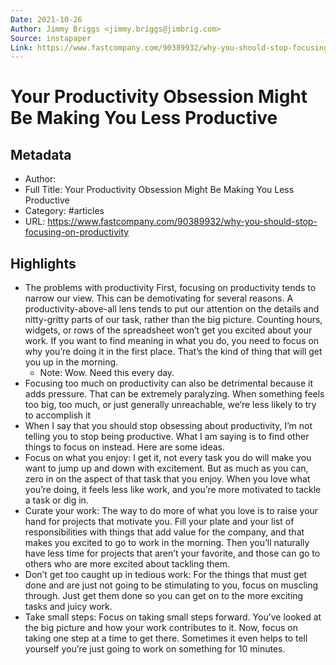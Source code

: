 ```yaml
---
Date: 2021-10-26
Author: Jimmy Briggs <jimmy.briggs@jimbrig.com>
Source: instapaper
Link: https://www.fastcompany.com/90389932/why-you-should-stop-focusing-on-productivity
---
```

# Your Productivity Obsession Might Be Making You Less Productive

## Metadata
- Author: 
- Full Title: Your Productivity Obsession Might Be Making You Less Productive
- Category: #articles
- URL: https://www.fastcompany.com/90389932/why-you-should-stop-focusing-on-productivity

## Highlights
- The problems with productivity
  First, focusing on productivity tends to narrow our view. This can be demotivating for several reasons. A productivity-above-all lens tends to put our attention on the details and nitty-gritty parts of our task, rather than the big picture. Counting hours, widgets, or rows of the spreadsheet won’t get you excited about your work. If you want to find meaning in what you do, you need to focus on why you’re doing it in the first place. That’s the kind of thing that will get you up in the morning.
    - Note: Wow. Need this every day.
- Focusing too much on productivity can also be detrimental because it adds pressure. That can be extremely paralyzing. When something feels too big, too much, or just generally unreachable, we’re less likely to try to accomplish it
- When I say that you should stop obsessing about productivity, I’m not telling you to stop being productive. What I am saying is to find other things to focus on instead. Here are some ideas.
- Focus on what you enjoy: I get it, not every task you do will make you want to jump up and down with excitement. But as much as you can, zero in on the aspect of that task that you enjoy. When you love what you’re doing, it feels less like work, and you’re more motivated to tackle a task or dig in.
- Curate your work: The way to do more of what you love is to raise your hand for projects that motivate you. Fill your plate and your list of responsibilities with things that add value for the company, and that makes you excited to go to work in the morning. Then you’ll naturally have less time for projects that aren’t your favorite, and those can go to others who are more excited about tackling them.
- Don’t get too caught up in tedious work: For the things that must get done and are just not going to be stimulating to you, focus on muscling through. Just get them done so you can get on to the more exciting tasks and juicy work.
- Take small steps: Focus on taking small steps forward. You’ve looked at the big picture and how your work contributes to it. Now, focus on taking one step at a time to get there. Sometimes it even helps to tell yourself you’re just going to work on something for 10 minutes.
